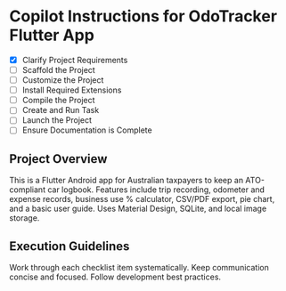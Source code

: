 # Copilot Instructions for OdoTracker Flutter App

- [x] Clarify Project Requirements
- [ ] Scaffold the Project
- [ ] Customize the Project
- [ ] Install Required Extensions
- [ ] Compile the Project
- [ ] Create and Run Task
- [ ] Launch the Project
- [ ] Ensure Documentation is Complete

## Project Overview
This is a Flutter Android app for Australian taxpayers to keep an ATO-compliant car logbook. Features include trip recording, odometer and expense records, business use % calculator, CSV/PDF export, pie chart, and a basic user guide. Uses Material Design, SQLite, and local image storage.

## Execution Guidelines
Work through each checklist item systematically. Keep communication concise and focused. Follow development best practices.
